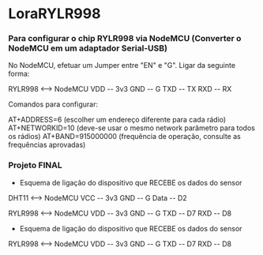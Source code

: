 # LoraRYLR998

### Para configurar o chip RYLR998 via NodeMCU (Converter o NodeMCU em um adaptador Serial-USB) ###

No NodeMCU, efetuar um Jumper entre "EN" e "G".
Ligar da seguinte forma:

RYLR998 <--> NodeMCU
VDD      --  3v3
GND      --  G
TXD      --  TX
RXD      --  RX

Comandos para configurar:

AT+ADDRESS=6 (escolher um endereço diferente para cada rádio)
AT+NETWORKID=10 (deve-se usar o mesmo network parâmetro para todos os rádios)
AT+BAND=915000000 (frequência de operação, consulte as frequências aprovadas)

### Projeto FINAL ###

- Esquema de ligação do dispositivo que RECEBE os dados do sensor

DHT11 <--> NodeMCU
VCC    --  3v3
GND    --  G
Data   --  D2

RYLR998 <--> NodeMCU
VDD      --  3v3
GND      --  G
TXD      --  D7
RXD      --  D8

- Esquema de ligação do dispositivo que RECEBE os dados do sensor

RYLR998 <--> NodeMCU
VDD      --  3v3
GND      --  G
TXD      --  D7
RXD      --  D8
